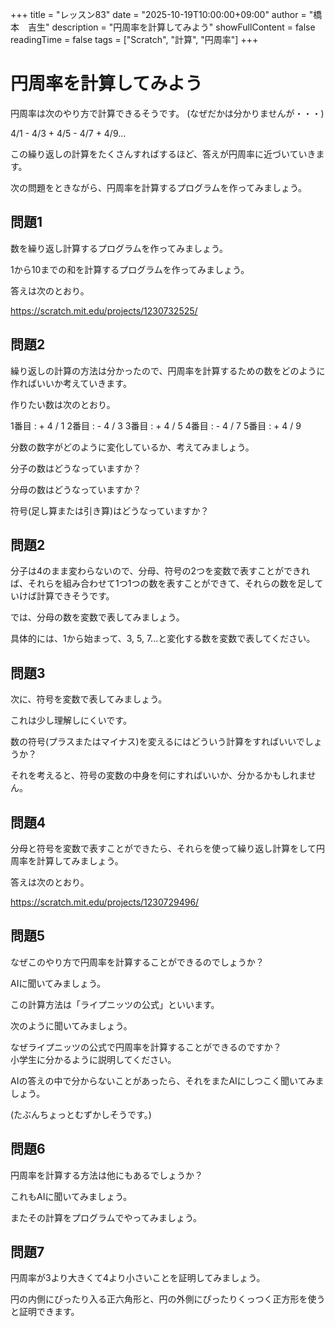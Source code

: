 +++
title = "レッスン83"
date = "2025-10-19T10:00:00+09:00"
author = "橋本　吉生"
description = "円周率を計算してみよう"
showFullContent = false
readingTime = false
tags = ["Scratch", "計算", "円周率"]
+++

# 円周率を計算してみよう

円周率は次のやり方で計算できるそうです。
(なぜだかは分かりませんが・・・)

4/1 - 4/3 + 4/5 - 4/7 + 4/9...

この繰り返しの計算をたくさんすればするほど、答えが円周率に近づいていきます。

次の問題をときながら、円周率を計算するプログラムを作ってみましょう。

## 問題1

数を繰り返し計算するプログラムを作ってみましょう。

1から10までの和を計算するプログラムを作ってみましょう。

答えは次のとおり。

https://scratch.mit.edu/projects/1230732525/

## 問題2

繰り返しの計算の方法は分かったので、円周率を計算するための数をどのように作ればいいか考えていきます。

作りたい数は次のとおり。

1番目 : + 4 / 1
2番目 : - 4 / 3
3番目 : + 4 / 5
4番目 : - 4 / 7
5番目 : + 4 / 9

分数の数字がどのように変化しているか、考えてみましょう。

分子の数はどうなっていますか？

分母の数はどうなっていますか？

符号(足し算または引き算)はどうなっていますか？

## 問題2

分子は4のまま変わらないので、分母、符号の2つを変数で表すことができれば、それらを組み合わせて1つ1つの数を表すことができて、それらの数を足していけば計算できそうです。

では、分母の数を変数で表してみましょう。

具体的には、1から始まって、3, 5, 7...と変化する数を変数で表してください。

## 問題3

次に、符号を変数で表してみましょう。

これは少し理解しにくいです。

数の符号(プラスまたはマイナス)を変えるにはどういう計算をすればいいでしょうか？

それを考えると、符号の変数の中身を何にすればいいか、分かるかもしれません。

## 問題4

分母と符号を変数で表すことができたら、それらを使って繰り返し計算をして円周率を計算してみましょう。

答えは次のとおり。

https://scratch.mit.edu/projects/1230729496/

## 問題5

なぜこのやり方で円周率を計算することができるのでしょうか？

AIに聞いてみましょう。

この計算方法は「ライプニッツの公式」といいます。

次のように聞いてみましょう。

なぜライプニッツの公式で円周率を計算することができるのですか？\
小学生に分かるように説明してください。

AIの答えの中で分からないことがあったら、それをまたAIにしつこく聞いてみましょう。

(たぶんちょっとむずかしそうです。)

## 問題6

円周率を計算する方法は他にもあるでしょうか？

これもAIに聞いてみましょう。

またその計算をプログラムでやってみましょう。

## 問題7

円周率が3より大きくて4より小さいことを証明してみましょう。

円の内側にぴったり入る正六角形と、円の外側にぴったりくっつく正方形を使うと証明できます。
